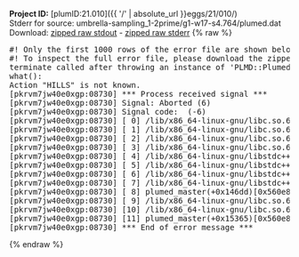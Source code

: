 **Project ID:** [plumID:21.010]({{ '/' | absolute_url }}eggs/21/010/)  
Stderr for source:  umbrella-sampling_1-2prime/g1-w17-s4.764/plumed.dat   
Download: [zipped raw stdout](plumed.dat.plumed_master.stdout.txt.zip) - [zipped raw stderr](plumed.dat.plumed_master.stderr.txt.zip) 
{% raw %}
<pre>
#! Only the first 1000 rows of the error file are shown below
#! To inspect the full error file, please download the zipped raw stderr file above
terminate called after throwing an instance of 'PLMD::Plumed::Exception'
what():
Action "HILLS" is not known.
[pkrvm7jw40e0xgp:08730] *** Process received signal ***
[pkrvm7jw40e0xgp:08730] Signal: Aborted (6)
[pkrvm7jw40e0xgp:08730] Signal code:  (-6)
[pkrvm7jw40e0xgp:08730] [ 0] /lib/x86_64-linux-gnu/libc.so.6(+0x45330)[0x7f3b13445330]
[pkrvm7jw40e0xgp:08730] [ 1] /lib/x86_64-linux-gnu/libc.so.6(pthread_kill+0x11c)[0x7f3b1349eb2c]
[pkrvm7jw40e0xgp:08730] [ 2] /lib/x86_64-linux-gnu/libc.so.6(gsignal+0x1e)[0x7f3b1344527e]
[pkrvm7jw40e0xgp:08730] [ 3] /lib/x86_64-linux-gnu/libc.so.6(abort+0xdf)[0x7f3b134288ff]
[pkrvm7jw40e0xgp:08730] [ 4] /lib/x86_64-linux-gnu/libstdc++.so.6(+0xa5ff5)[0x7f3b138a5ff5]
[pkrvm7jw40e0xgp:08730] [ 5] /lib/x86_64-linux-gnu/libstdc++.so.6(+0xbb0da)[0x7f3b138bb0da]
[pkrvm7jw40e0xgp:08730] [ 6] /lib/x86_64-linux-gnu/libstdc++.so.6(_ZSt10unexpectedv+0x0)[0x7f3b138a5a55]
[pkrvm7jw40e0xgp:08730] [ 7] /lib/x86_64-linux-gnu/libstdc++.so.6(+0xa5a6f)[0x7f3b138a5a6f]
[pkrvm7jw40e0xgp:08730] [ 8] plumed_master(+0x146dd)[0x560e897866dd]
[pkrvm7jw40e0xgp:08730] [ 9] /lib/x86_64-linux-gnu/libc.so.6(+0x2a1ca)[0x7f3b1342a1ca]
[pkrvm7jw40e0xgp:08730] [10] /lib/x86_64-linux-gnu/libc.so.6(__libc_start_main+0x8b)[0x7f3b1342a28b]
[pkrvm7jw40e0xgp:08730] [11] plumed_master(+0x15365)[0x560e89787365]
[pkrvm7jw40e0xgp:08730] *** End of error message ***
</pre>
{% endraw %}
